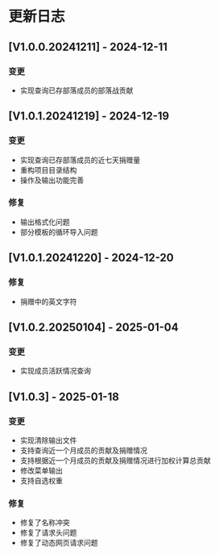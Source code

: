# 更新日志
## [V1.0.0.20241211] - 2024-12-11
### 变更
* 实现查询已存部落成员的部落战贡献
## [V1.0.1.20241219] - 2024-12-19
### 变更
* 实现查询已存部落成员的近七天捐赠量
* 重构项目目录结构
* 操作及输出功能完善
### 修复
* 输出格式化问题
* 部分模板的循环导入问题
## [V1.0.1.20241220] - 2024-12-20
### 修复
* 捐赠中的英文字符
## [V1.0.2.20250104] - 2025-01-04
### 变更 
* 实现成员活跃情况查询
## [V1.0.3] - 2025-01-18
### 变更
* 实现清除输出文件
* 支持查询近一个月成员的贡献及捐赠情况
* 支持根据近一个月成员的贡献及捐赠情况进行加权计算总贡献
* 修改菜单输出
* 支持自选权重
### 修复 
* 修复了名称冲突
* 修复了请求头问题
* 修复了动态网页请求问题